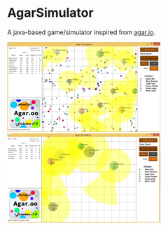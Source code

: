 # AgarSimulator
A java-based game/simulator inspired from [agar.io](http://agar.io). 

<img src="images/agar_01.png" width="350"> <img src="images/agar_02.png" width="350">
